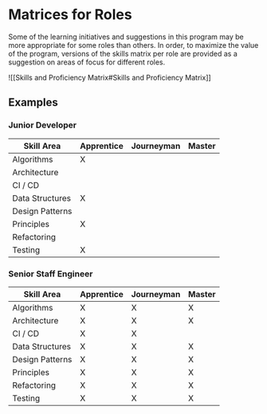 # Matrices for Roles

Some of the learning initiatives and suggestions in this program may be more appropriate for some roles than others. In order, to maximize the value of the program, versions of the skills matrix per role are provided as a suggestion on areas of focus for different roles.

![[Skills and Proficiency Matrix#Skills and Proficiency Matrix]]


## Examples

### Junior Developer

| Skill Area      | Apprentice | Journeyman | Master |
| --------------- | ---------- | ---------- | ------ |
| Algorithms      | X          |            |        |
| Architecture    |            |            |        |
| CI / CD         |            |            |        |
| Data Structures | X          |            |        |
| Design Patterns |            |            |        |
| Principles      | X          |            |        |
| Refactoring     |            |            |        |
| Testing         | X          |            |        |


### Senior Staff Engineer

| Skill Area      | Apprentice | Journeyman | Master |
| --------------- | ---------- | ---------- | ------ |
| Algorithms      | X          | X          | X      |
| Architecture    | X          | X          | X      |
| CI / CD         | X          | X          |        |
| Data Structures | X          | X          | X      |
| Design Patterns | X          | X          | X      |
| Principles      | X          | X          | X      |
| Refactoring     | X          | X          | X      |
| Testing         | X          | X          | X      |


